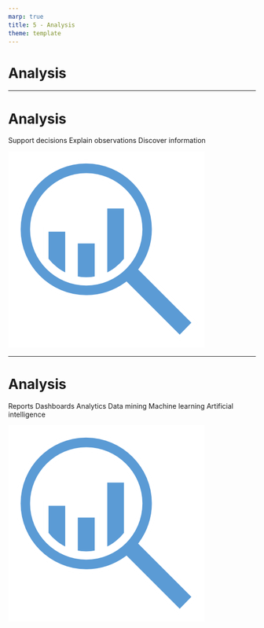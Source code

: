 ```yaml
---
marp: true
title: 5 - Analysis
theme: template
---
```


<!-- _class: title-only -->

# Analysis

<!--
The fourth step in the data lifecycle is data analysis.
-->

---

<!-- _class: title-two-content-left-center -->

# Analysis

Support decisions
Explain observations
Discover information

![image An icon of a magnifying glass with a bar chart in the center of the circle of glass, in a minimalist style](images/467-5.png)

<!--
Once we've processed our data, we want to analyze them to create new information that we can act upon.

There can be many reasons to perform a data analysis.

For example:

[1] to provide support for or against decisions that we need to make,

[2] to explain observations and behaviors that we see occurring,

[3] and to discover new information from patterns that exist in the data.
-->

---

<!-- _class: title-two-content-left-center -->

# Analysis

Reports
Dashboards
Analytics
Data mining
Machine learning
Artificial intelligence

![image An icon of a magnifying glass with a bar chart in the center of the circle of glass, in a minimalist style](images/467-5.png)

<!--
There are numerous ways we can analyze data, for example:

[1] We can create reports, which allow us to analyze both numerical and graphical information.

[2] We can create dashboards, which present key-performance indicators (or KPIs) through a series of visual widgets.

[3] We can perform interactive data analysis, using business intelligence tools (like Excel, Power BI, and Tableau).

[4] We can perform data mining, which uses computer algorithms to find patterns of interest in large data sets.

[5] We can perform machine learning, which involves humans training computer algorithms to detect patterns in new incoming data.

[6] And we can automate data analysis with data-driven artificial intelligence, which involves machines teaching themselves how to solve problems on their own.

There are many ways that we can analyze data, so it's important that we choose the right tool for each type of data analysis we perform.
-->